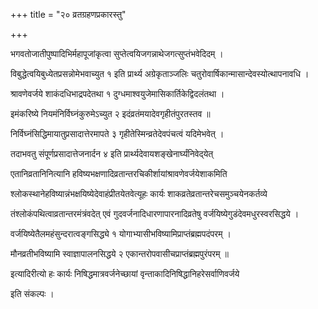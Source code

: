 +++
title = "२० व्रतग्रहणप्रकारस्तु"

+++

भगवतोजातीपुष्पादिभिर्महापूजांकृत्वा सुप्तेत्वयिजगन्नाथेजगत्सुप्तंभवेदिदम् ।

विबुद्धेत्वयिबुध्येतप्रसन्नोमेभवाच्युत १ इति प्रार्थ्य अग्रेकृताञ्जलिः चतुरोवार्षिकान्मासान्देवस्योत्थापनावधि ।

श्रावणेवर्जये शाकंदधिभाद्रपदेतथा १ दुग्धमाश्वयुजेमासिकार्तिकेद्विदलंतथा ।

इमंकरिष्ये नियमंनिर्विघ्नंकुरुमेऽच्युत २ इदंव्रतंमयादेवगृहीतंपुरतस्तव ॥

निर्विघ्नंसिद्धिमायातुप्रसादात्तेरमापते ३ गृहीतेस्मिन्व्रतेदेवपंचत्वं यदिमेभवेत् ।

तदाभवतु संपूर्णप्रसादात्तेजनार्दन ४ इति प्रार्थ्यदेवायशङ्खेनार्घ्यंनिवेद्‌येत्

एतानिव्रतानिनित्यानि हविष्यभक्षणादिव्रतान्तरचिकीर्शायांश्रावणेवर्जयेशाकमिति

श्लोकस्थानेहविष्यान्नंभक्षयिष्येदेवाहंप्रीतयेतवेत्यूहः कार्यः शाकव्रतेव्रतान्तरेचसमुञ्चयेनकर्तव्ये

तंश्लोकंपथित्वाव्रतान्तरमंत्रंवदेत् एवं गुदवर्जनादिधारणापारनादिव्रतेषु वर्जयिष्येगुडंदेवमधुरस्वरसिद्धये ।

वर्जयिष्येतैलमहंसुन्दरात्वङ्गसिद्ध्ये १ योगाभ्यासीभविष्यामिप्राप्तंब्रह्मपदंपरम् ।

मौनव्रतीभविष्यामि स्वाज्ञापालनसिद्धये २ एकान्तरोपवासीचप्राप्तंब्रह्मपुरंपरम् ॥

इत्यादिरीत्यो हः कार्यः निषिद्धमात्रवर्जनेच्छायां वृन्ताकादिनिषिद्धानिहरेसर्वाणिवर्जये

इति संकल्पः ।
